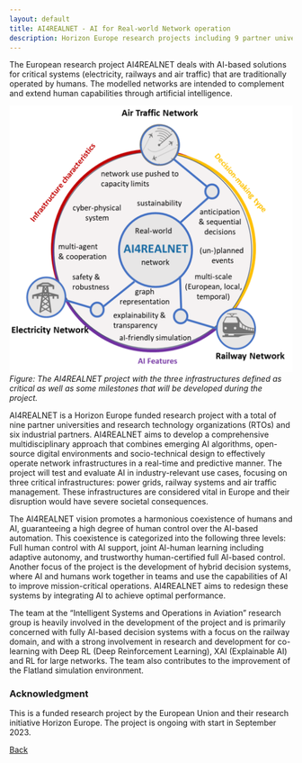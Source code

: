 ```yaml
---
layout: default
title: AI4REALNET - AI for Real-world Network operation 
description: Horizon Europe research projects including 9 partner universities
---
```


The European research project AI4REALNET deals with AI-based solutions for critical systems (electricity, railways and air traffic) that are traditionally operated by humans. The modelled networks are intended to complement and extend human capabilities through artificial intelligence. 

![Branching](./../../pictures/AI4REALNET.png)
_Figure: The AI4REALNET project with the three infrastructures defined as critical as well as some milestones that will be developed during the project._

AI4REALNET is a Horizon Europe funded research project with a total of nine partner universities and research technology organizations (RTOs) and six industrial partners. AI4REALNET aims to develop a comprehensive multidisciplinary approach that combines emerging AI algorithms, open-source digital environments and socio-technical design to effectively operate network infrastructures in a real-time and predictive manner. The project will test and evaluate AI in industry-relevant use cases, focusing on three critical infrastructures: power grids, railway systems and air traffic management. These infrastructures are considered vital in Europe and their disruption would have severe societal consequences.

The AI4REALNET vision promotes a harmonious coexistence of humans and AI, guaranteeing a high degree of human control over the AI-based automation. This coexistence is categorized into the following three levels: Full human control with AI support, joint AI-human learning including adaptive autonomy, and trustworthy human-certified full AI-based control. Another focus of the project is the development of hybrid decision systems, where AI and humans work together in teams and use the capabilities of AI to improve mission-critical operations. AI4REALNET aims to redesign these systems by integrating AI to achieve optimal performance.

The team at the “Intelligent Systems and Operations in Aviation” research group is heavily involved in the development of the project and is primarily concerned with fully AI-based decision systems with a focus on the railway domain, and with a strong involvement in research and development for co-learning with Deep RL (Deep Reinforcement Learning), XAI (Explainable AI) and RL for large networks. The team also contributes to the improvement of the Flatland simulation environment.

### Acknowledgment
This is a funded research project by the European Union and their research initiative Horizon Europe. The project is ongoing with start in September 2023. 

[Back](https://isandaiinaviation.github.io/pages/research.html)